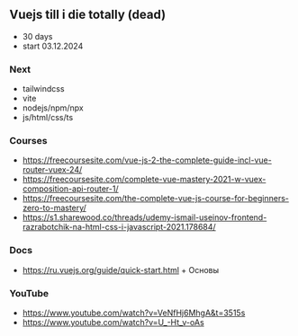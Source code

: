 ## Vuejs till i die totally (dead)
- 30 days
- start 03.12.2024

### Next
- tailwindcss
- vite
- nodejs/npm/npx
- js/html/css/ts

### Courses
- https://freecoursesite.com/vue-js-2-the-complete-guide-incl-vue-router-vuex-24/
- https://freecoursesite.com/complete-vue-mastery-2021-w-vuex-composition-api-router-1/
- https://freecoursesite.com/the-complete-vue-js-course-for-beginners-zero-to-mastery/
- https://s1.sharewood.co/threads/udemy-ismail-useinov-frontend-razrabotchik-na-html-css-i-javascript-2021.178684/

### Docs
- https://ru.vuejs.org/guide/quick-start.html + Основы

### YouTube
- https://www.youtube.com/watch?v=VeNfHj6MhgA&t=3515s
- https://www.youtube.com/watch?v=U_-Ht_v-oAs
